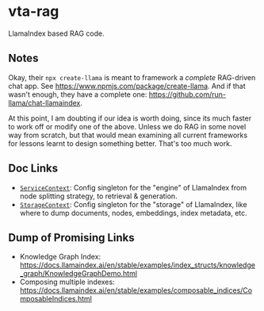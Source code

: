 # vta-rag

LlamaIndex based RAG code.

## Notes

Okay, their `npx create-llama` is meant to framework a _complete_ RAG-driven chat app. See <https://www.npmjs.com/package/create-llama>. And if that wasn't enough, they have a complete one: <https://github.com/run-llama/chat-llamaindex>.

At this point, I am doubting if our idea is worth doing, since its much faster to work off or modify one of the above. Unless we do RAG in some novel way from scratch, but that would mean examining all current frameworks for lessons learnt to design something better. That's too much work.

## Doc Links

- [`ServiceContext`](https://docs.llamaindex.ai/en/stable/module_guides/supporting_modules/service_context.html): Config singleton for the "engine" of LlamaIndex from node splitting strategy, to retrieval & generation.
- [`StorageContext`](https://docs.llamaindex.ai/en/stable/api_reference/storage.html): Config singleton for the "storage" of LlamaIndex, like where to dump documents, nodes, embeddings, index metadata, etc.

## Dump of Promising Links

- Knowledge Graph Index: <https://docs.llamaindex.ai/en/stable/examples/index_structs/knowledge_graph/KnowledgeGraphDemo.html>
- Composing multiple indexes: <https://docs.llamaindex.ai/en/stable/examples/composable_indices/ComposableIndices.html>
